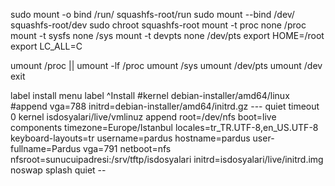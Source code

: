 sudo mount -o bind /run/ squashfs-root/run
sudo mount --bind /dev/ squashfs-root/dev
sudo chroot squashfs-root
mount -t proc none /proc
mount -t sysfs none /sys
mount -t devpts none /dev/pts
export HOME=/root
export LC_ALL=C


umount /proc || umount -lf /proc
umount /sys
umount /dev/pts
umount /dev
exit


label install
	menu label ^Install
	#kernel debian-installer/amd64/linux
	#append vga=788 initrd=debian-installer/amd64/initrd.gz --- quiet 
	timeout 0
	kernel isdosyalari/live/vmlinuz
	append root=/dev/nfs boot=live components timezone=Europe/Istanbul locales=tr_TR.UTF-8,en_US.UTF-8 keyboard-layouts=tr username=pardus hostname=pardus user-fullname=Pardus vga=791 netboot=nfs nfsroot=sunucuipadresi:/srv/tftp/isdosyalari initrd=isdosyalari/live/initrd.img noswap splash quiet --
